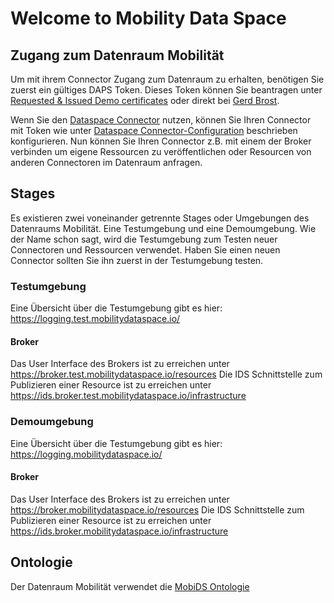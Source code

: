 # Welcome to Mobility Data Space

## Zugang zum Datenraum Mobilität

Um mit ihrem Connector Zugang zum Datenraum zu erhalten, benötigen Sie zuerst ein gültiges DAPS Token. 
Dieses Token können Sie beantragen unter [Requested & Issued Demo certificates](https://industrialdataspace.jiveon.com/docs/DOC-2002)
oder direkt bei [Gerd Brost](https://www.dataspaces.fraunhofer.de/de/software/identity_provider.html).

Wenn Sie den [Dataspace Connector](https://github.com/International-Data-Spaces-Association/DataspaceConnector) nutzen, können Sie Ihren Connector mit Token wie unter [Dataspace Connector-Configuration](https://international-data-spaces-association.github.io/DataspaceConnector/Deployment/Configuration)
beschrieben konfigurieren. Nun können Sie Ihren Connector z.B. mit einem der Broker verbinden um eigene Ressourcen zu veröffentlichen oder Resourcen von anderen Connectoren im Datenraum anfragen.

## Stages
Es existieren zwei voneinander getrennte Stages oder Umgebungen des Datenraums Mobilität. Eine Testumgebung und eine Demoumgebung. Wie der Name schon sagt, wird die Testumgebung zum Testen neuer Connectoren und Ressourcen verwendet.
Haben Sie einen neuen Connector sollten Sie ihn zuerst in der Testumgebung testen.

### Testumgebung
Eine Übersicht über die Testumgebung gibt es hier: https://logging.test.mobilitydataspace.io/

#### Broker
Das User Interface des Brokers ist zu erreichen unter https://broker.test.mobilitydataspace.io/resources
Die IDS Schnittstelle zum Publizieren einer Resource ist zu erreichen unter https://ids.broker.test.mobilitydataspace.io/infrastructure

### Demoumgebung
Eine Übersicht über die Testumgebung gibt es hier: https://logging.mobilitydataspace.io/

#### Broker
Das User Interface des Brokers ist zu erreichen unter https://broker.mobilitydataspace.io/resources
Die IDS Schnittstelle zum Publizieren einer Resource ist zu erreichen unter https://ids.broker.mobilitydataspace.io/infrastructure

## Ontologie
Der Datenraum Mobilität verwendet die [MobiDS Ontologie](../blob/main/ontology/MobiDS-Ontology.ttl)